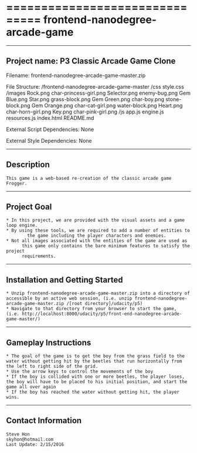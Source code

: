 ===============================
frontend-nanodegree-arcade-game
===============================

--------------------------------------------
Project name: P3 Classic Arcade Game Clone
--------------------------------------------
Filename: frontend-nanodegree-arcade-game-master.zip

File Structure:
/frontend-nanodegree-arcade-game-master
	/css
		style.css
	/images
		Rock.png
		char-princess-girl.png
		Selector.png
		enemy-bug.png
		Gem Blue.png
		Star.png
		grass-block.png
		Gem Green.png
		char-boy.png
		stone-block.png
		Gem Orange.png
		char-cat-girl.png
		water-block.png
		Heart.png
		char-horn-girl.png
		Key.png
		char-pink-girl.png
	/js
		app.js
		engine.js
		resources.js
index.html
README.md

External Script Dependencies:
	None

External Style Dependencies:
	None

--------------------------------------------
Description
--------------------------------------------
    This game is a web-based re-creation of the classic arcade game Frogger.

--------------------------------------------
Project Goal
--------------------------------------------
    * In this project, we are provided with the visual assets and a game loop engine.
    * By using these tools, we are required to add a number of entities to
            the game including the player characters and enemies.
    * Not all images associated with the entities of the game are used as
          this game only contains the bare minimum features to satisfy the project
          requirements.


--------------------------------------------
Installation and Getting Started
--------------------------------------------
	* Unzip frontend-nanodegree-arcade-game-master.zip into a directory of accessible by an active web session, (i.e. unzip frontend-nanodegree-arcade-game-master.zip /[root directory]/udacity/p5)
	* Navigate to that directory from your browser to start the game, (i.e. http://localhost:8000/udacity/p5/front-end-nanodegree-arcade-game-master/)

--------------------------------------------
Gameplay Instructions
--------------------------------------------
	* The goal of the game is to get the boy from the grass field to the water without getting hit by the beetles that run horizontally from the left to right side of the grid.
	* Use the arrow keys to control the movements of the boy
	* If the boy is collided with one or more beetles, the player loses, the boy will have to be placed to his initial position, and start the game all over again
	* If the boy has reached the water without getting hit, the player wins.

--------------------------------------------
Contact Information
--------------------------------------------
    Steve Hon
    skyhon@hotmail.com
    Last Update: 2/15/2016
